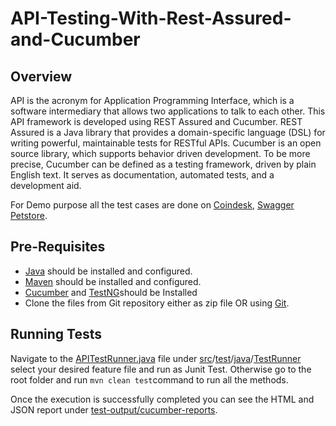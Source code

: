 # API-Testing-With-Rest-Assured-and-Cucumber
## Overview

API is the acronym for Application Programming Interface, which is a software intermediary that allows two applications to talk to each other. This API framework is developed using REST Assured and Cucumber. REST Assured is a Java library that provides a domain-specific language (DSL) for writing powerful, maintainable tests for RESTful APIs. Cucumber is an open source library, which supports behavior driven development. To be more precise, Cucumber can be defined as a testing framework, driven by plain English text. It serves as documentation, automated tests, and a development aid.

For Demo purpose all the test cases are done on [Coindesk](https://api.coindesk.com/v1/bpi/currentprice.json), [Swagger Petstore](https://petstore.swagger.io/).



## Pre-Requisites

-   [Java](https://www.guru99.com/install-java.html)  should be installed and configured.
-   [Maven](https://mkyong.com/maven/how-to-install-maven-in-windows/)  should be installed and configured.
- [Cucumber](https://github.com/cucumber) and [TestNG](https://testng.org/doc/)should be Installed
-   Clone the files from Git repository either as zip file OR using  [Git](https://phoenixnap.com/kb/how-to-install-git-windows).


## Running Tests
Navigate to the [APITestRunner.java](https://github.com/SAYAN-2000/API-Testing-With-Rest-Assured-and-Cucumber/blob/main/src/test/java/TestRunner/APITestRunner.java) file under  [src](https://github.com/SAYAN-2000/API-Testing-With-Rest-Assured-and-Cucumber/tree/main/src)/[test](https://github.com/SAYAN-2000/API-Testing-With-Rest-Assured-and-Cucumber/tree/main/src/test)/[java](https://github.com/SAYAN-2000/API-Testing-With-Rest-Assured-and-Cucumber/tree/main/src/test/java)/[TestRunner](https://github.com/SAYAN-2000/API-Testing-With-Rest-Assured-and-Cucumber/tree/main/src/test/java/TestRunner) select your desired feature file and run as Junit Test.
Otherwise go to the root folder and run `mvn clean test`command to run all the methods.

Once the execution is successfully completed you can see the HTML and JSON report under
[test-output/cucumber-reports](https://github.com/SAYAN-2000/API-Testing-With-Rest-Assured-and-Cucumber/tree/main/test-output/cucumber-reports).
